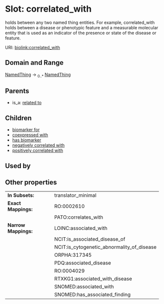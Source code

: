 
# Slot: correlated_with


holds between any two named thing entities. For example, correlated_with holds between a disease or phenotypic feature and a measurable molecular entity that is used as an indicator of the presence or state of the disease or feature.

URI: [biolink:correlated_with](https://w3id.org/biolink/vocab/correlated_with)


## Domain and Range

[NamedThing](NamedThing.md) &#8594;  <sub>0..\*</sub> [NamedThing](NamedThing.md)

## Parents

 *  is_a: [related to](related_to.md)

## Children

 *  [biomarker for](biomarker_for.md)
 *  [coexpressed with](coexpressed_with.md)
 *  [has biomarker](has_biomarker.md)
 *  [negatively correlated with](negatively_correlated_with.md)
 *  [positively correlated with](positively_correlated_with.md)

## Used by


## Other properties

|  |  |  |
| --- | --- | --- |
| **In Subsets:** | | translator_minimal |
| **Exact Mappings:** | | RO:0002610 |
|  | | PATO:correlates_with |
| **Narrow Mappings:** | | LOINC:associated_with |
|  | | NCIT:is_associated_disease_of |
|  | | NCIT:is_cytogenetic_abnormality_of_disease |
|  | | ORPHA:317345 |
|  | | PDQ:associated_disease |
|  | | RO:0004029 |
|  | | RTXKG1:associated_with_disease |
|  | | SNOMED:associated_with |
|  | | SNOMED:has_associated_finding |

